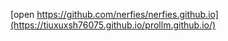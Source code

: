 
[open https://github.com/nerfies/nerfies.github.io](https://tiuxuxsh76075.github.io/prollm.github.io/)
